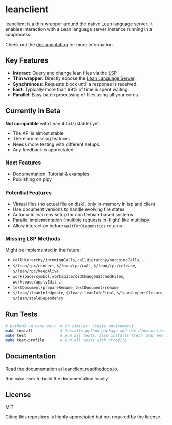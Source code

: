 # leanclient

leanclient is a thin wrapper around the native Lean language server.
It enables interaction with a Lean language server instance running in a subprocess.

Check out the [documentation](https://leanclient.readthedocs.io) for more information.


## Key Features

- **Interact**: Query and change lean files via the [LSP](https://microsoft.github.io/language-server-protocol/specifications/lsp/3.17/specification/)
- **Thin wrapper**: Directly expose the [Lean Language Server](https://github.com/leanprover/lean4/tree/master/src/Lean/Server).
- **Synchronous**: Requests block until a response is received.
- **Fast**: Typically more than 99% of time is spent waiting.
- **Parallel**: Easy batch processing of files using all your cores.


## Currently in Beta

**Not compatible** with Lean 4.15.0 (stable) yet.

- The API is almost stable.
- There are missing features.
- Needs more testing with different setups.
- Any feedback is appreciated!


### Next Features

- Documentation: Tutorial & examples
- Publishing on pipy


### Potential Features

- Virtual files (no actual file on disk), only in-memory in lsp and client
- Use document versions to handle evolving file states
- Automatic lean env setup for non Debian-based systems
- Parallel implementation (multiple requests in-flight) like [multilspy](https://github.com/microsoft/multilspy/)
- Allow interaction before `waitForDiagnostics` returns


### Missing LSP Methods

Might be implemented in the future:
- `callHierarchy/incomingCalls`, `callHierarchy/outgoingCalls`, ...
- `$/lean/rpc/connect`, `$/lean/rpc/call`, `$/lean/rpc/release`, `$/lean/rpc/keepAlive`
- `workspace/symbol`, `workspace/didChangeWatchedFiles`, `workspace/applyEdit`, ...
- `textDocument/prepareRename`, `textDocument/rename`
- `$/lean/ileanInfoUpdate`, `$/lean/ileanInfoFinal`, `$/lean/importClosure`, `$/lean/staleDependency`


## Run Tests

```bash
# python3 -m venv venv  # Or similar: Create environment
make install            # Installs python package and dev dependencies
make test               # Run all tests, also installs fresh lean env if not found
make test-profile       # Run all tests with cProfile
```

## Documentation

Read the documentation at [leanclient.readthedocs.io](https://leanclient.readthedocs.io).

Run ``make docs`` to build the documentation locally.


## License

MIT

Citing this repository is highly appreciated but not required by the license.
